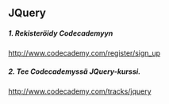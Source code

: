 ## JQuery

##### 1. Rekisteröidy Codecademyyn
http://www.codecademy.com/register/sign_up


##### 2. Tee Codecademyssä JQuery-kurssi.
http://www.codecademy.com/tracks/jquery
